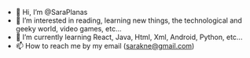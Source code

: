 - 👋 Hi, I’m @SaraPlanas
- 👀 I’m interested in reading, learning new things, the technological and geeky world, video games, etc...
- 🌱 I’m currently learning React, Java, Html, Xml, Android, Python, etc...
- 📫 How to reach me by my email (sarakne@gmail.com)

<!---
SaraPlanas/SaraPlanas is a ✨ special ✨ repository because its `README.md` (this file) appears on your GitHub profile.
You can click the Preview link to take a look at your changes.
--->
 
